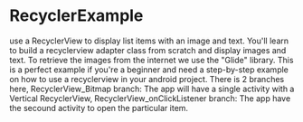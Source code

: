 # RecyclerExample
use a RecyclerView to display list items with an image and text.
You'll learn to build a recyclerview adapter class from scratch and display images and text. 
To retrieve the images from the internet we use the "Glide" library.
This is a perfect example if you're a beginner and need a step-by-step example on how to use a recyclerview in your android project.
There is 2 branches here,
RecyclerView_Bitmap branch: The app will have a single activity with a Vertical RecyclerView,
RecyclerView_onClickListener branch: The app have the secound activity to open the particular item.

